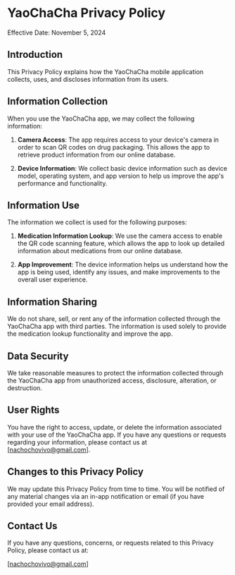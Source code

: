 # YaoChaCha Privacy Policy

Effective Date: November 5, 2024

## Introduction
This Privacy Policy explains how the YaoChaCha mobile application collects, uses, and discloses information from its users.

## Information Collection
When you use the YaoChaCha app, we may collect the following information:

1. **Camera Access**: The app requires access to your device's camera in order to scan QR codes on drug packaging. This allows the app to retrieve product information from our online database.

2. **Device Information**: We collect basic device information such as device model, operating system, and app version to help us improve the app's performance and functionality.

## Information Use
The information we collect is used for the following purposes:

1. **Medication Information Lookup**: We use the camera access to enable the QR code scanning feature, which allows the app to look up detailed information about medications from our online database.

2. **App Improvement**: The device information helps us understand how the app is being used, identify any issues, and make improvements to the overall user experience.

## Information Sharing
We do not share, sell, or rent any of the information collected through the YaoChaCha app with third parties. The information is used solely to provide the medication lookup functionality and improve the app.

## Data Security
We take reasonable measures to protect the information collected through the YaoChaCha app from unauthorized access, disclosure, alteration, or destruction.

## User Rights
You have the right to access, update, or delete the information associated with your use of the YaoChaCha app. If you have any questions or requests regarding your information, please contact us at [nachochovivo@gmail.com].

## Changes to this Privacy Policy
We may update this Privacy Policy from time to time. You will be notified of any material changes via an in-app notification or email (if you have provided your email address).

## Contact Us
If you have any questions, concerns, or requests related to this Privacy Policy, please contact us at:

[nachochovivo@gmail.com]
